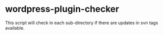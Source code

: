 wordpress-plugin-checker
========================

This script will check in each sub-directory if there are updates in svn tags available. 
